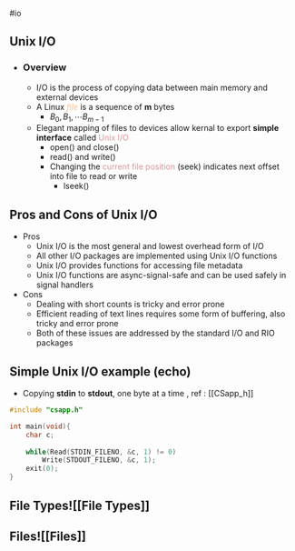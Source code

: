 #io 
## Unix I/O
- ### Overview
	- I/O is the process of copying data between main memory and external devices
	- A Linux *<font color="#fac08f">file</font>* is a sequence of **m** bytes
		- $B_0, B_1,\cdots B_{m-1}$
	- Elegant mapping of files to devices allow kernal to export **simple interface** called <font color="#d99694">Unix I/O</font>
		- $\text{open()}$ and $\text{close()}$
		- $\text{read()}$ and $\text{write()}$
		- Changing the <font color="#d99694">current file position</font> (seek) indicates next offset into file to read or write 
			- $\text{lseek()}$
## Pros and Cons of Unix I/O
- Pros
	- Unix I/O is the most general and lowest overhead form of I/O
	- All other I/O packages are implemented using Unix I/O functions
	- Unix I/O provides functions for accessing file metadata
	- Unix I/O functions are async-signal-safe and can be used safely in signal handlers
- Cons
	- Dealing with short counts is tricky and error prone
	- Efficient reading of text lines requires some form of buffering, also tricky and error prone
	- Both of these issues are addressed by the standard I/O and RIO packages
## Simple Unix I/O example (echo)
- Copying **stdin** to **stdout**, one byte at a time , ref : [[CSapp_h]]
```c
#include "csapp.h"

int main(void){
	char c;
	
	while(Read(STDIN_FILENO, &c, 1) != 0)
		Write(STDOUT_FILENO, &c, 1);
	exit(0);
}
```

## File Types![[File Types]]
## Files![[Files]]
